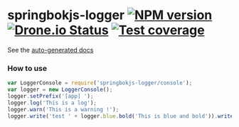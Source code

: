 springbokjs-logger [![NPM version][npm-image]][npm-url] [![Drone.io Status][droneio-image]][droneio-url] [![Test coverage][coveralls-image]][coveralls-url]
==================

See the [auto-generated docs](http://christophehurpeau.github.io/springbokjs-logger/docs/)

### How to use


```js
var LoggerConsole = require('springbokjs-logger/console');
var logger = new LoggerConsole();
logger.setPrefix('[app] ');
logger.log('This is a log');
logger.warn('This is a warning !');
logger.write('test ' + logger.blue.bold('This is blue and bold')).write(' keep writing log').nl();
```

[npm-image]: https://img.shields.io/npm/v/springbokjs-logger.svg?style=flat
[npm-url]: https://npmjs.org/package/springbokjs-logger
[droneio-image]: https://drone.io/github.com/christophehurpeau/springbokjs-logger/status.png
[droneio-url]: https://drone.io/github.com/christophehurpeau/springbokjs-logger/latest
[coveralls-image]: https://img.shields.io/coveralls/christophehurpeau/springbokjs-logger.svg?style=flat
[coveralls-url]: https://coveralls.io/r/christophehurpeau/springbokjs-logger?branch=master